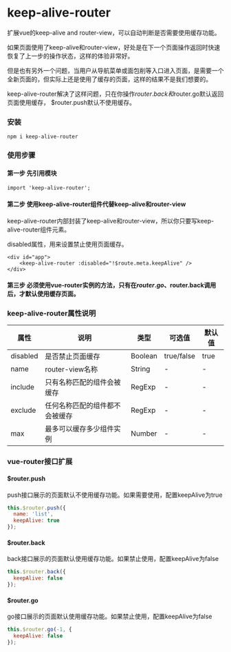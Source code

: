 # keep-alive-router
扩展vue的keep-alive and router-view，可以自动判断是否需要使用缓存功能。

如果页面使用了keep-alive和router-view，好处是在下一个页面操作返回时快速恢复了上一步的操作状态，这样的体验非常好。

但是也有另外一个问题，当用户从导航菜单或面包削等入口进入页面，是需要一个全新页面的，但实际上还是使用了缓存的页面，这样的结果不是我们想要的。

keep-alive-router解决了这样问题，只在你操作$router.back和$router.go默认返回页面使用缓存，
$router.push默认不使用缓存。

### 安装
```npm i keep-alive-router```

### 使用步骤

#### 第一步 先引用模块

```
import 'keep-alive-router';
```

#### 第二步 使用keep-alive-router组件代替keep-alive和router-view

keep-alive-router内部封装了keep-alive和router-view，所以你只要写keep-alive-router组件元素。

disabled属性，用来设置禁止使用页面缓存。

```
<div id="app">
    <keep-alive-router :disabled="!$route.meta.keepAlive" />
</div>
```

#### 第三步 必须使用vue-router实例的方法，只有在$router.go、$router.back调用后，才默认使用缓存页面。

### keep-alive-router属性说明

| 属性 | 说明 | 类型 | 可选值 | 默认值 |
| --- | --- | --- | --- | --- |
| disabled | 是否禁止页面缓存 | Boolean  | true/false | true |
| name | router-view名称 | String  | - | - |
| include | 只有名称匹配的组件会被缓存 | RegExp  | - | - |
| exclude | 任何名称匹配的组件都不会被缓存 | RegExp  | - | - |
| max | 最多可以缓存多少组件实例 | Number  | - | - |


### vue-router接口扩展

#### $router.push
push接口展示的页面默认不使用缓存功能。如果需要使用，配置keepAlive为true
```javascript
this.$router.push({
  name: 'list',
  keepAlive: true
});
```
#### $router.back
back接口展示的页面默认使用缓存功能。如果禁止使用，配置keepAlive为false
```javascript
this.$router.back({
  keepAlive: false
});
```

#### $router.go
go接口展示的页面默认使用缓存功能。如果禁止使用，配置keepAlive为false
```javascript
this.$router.go(-1, {
  keepAlive: false
});
```
